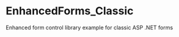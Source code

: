 EnhancedForms_Classic
=====================

Enhanced form control library example for classic ASP .NET forms

